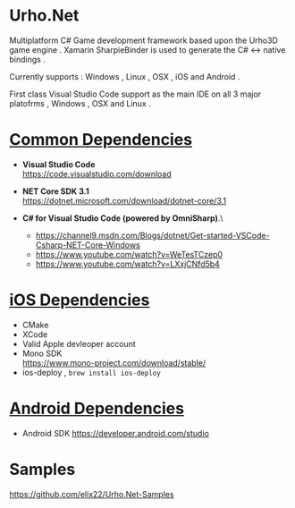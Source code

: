# Urho.Net
Multiplatform C# Game development framework based upon the Urho3D game engine .
Xamarin SharpieBinder is used to generate the C# <-> native bindings .

Currently supports :  Windows , Linux , OSX , iOS and Android . 

First class Visual Studio Code support as the main IDE on all 3 major platofrms , Windows , OSX and Linux .

# <u> Common Dependencies </u>
- **Visual Studio Code** \
  https://code.visualstudio.com/download

- **NET Core SDK 3.1**  \
  https://dotnet.microsoft.com/download/dotnet-core/3.1

- **C# for Visual Studio Code (powered by OmniSharp)**.\
  - https://channel9.msdn.com/Blogs/dotnet/Get-started-VSCode-Csharp-NET-Core-Windows
  - https://www.youtube.com/watch?v=WeTesTCzep0
  - https://www.youtube.com/watch?v=LXxjCNfd5b4

# <u> iOS Dependencies </u>
- CMake
- XCode
- Valid Apple devleoper account
- Mono SDK \
  https://www.mono-project.com/download/stable/
- ios-deploy , `brew install ios-deploy`

# <u> Android Dependencies </u>
- Android SDK https://developer.android.com/studio

# Samples 
https://github.com/elix22/Urho.Net-Samples
